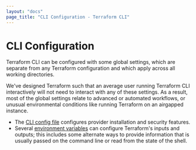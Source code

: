 ```yaml
---
layout: "docs"
page_title: "CLI Configuration - Terraform CLI"
---
```


# CLI Configuration

Terraform CLI can be configured with some global settings, which are separate
from any Terraform configuration and which apply across all working directories.

We've designed Terraform such that an average user running Terraform CLI
interactively will not need to interact with any of these settings. As a result,
most of the global settings relate to advanced or automated workflows, or
unusual environmental conditions like running Terraform on an airgapped
instance.

- The [CLI config file](/docs/commands/cli-config.html) configures provider
  installation and security features.
- Several [environment variables](/docs/commands/environment-variables.html) can
  configure Terraform's inputs and outputs; this includes some alternate ways to
  provide information that is usually passed on the command line or read from
  the state of the shell.
